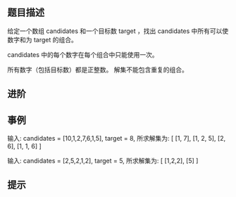 ## 题目描述
给定一个数组 candidates 和一个目标数 target ，找出 candidates 中所有可以使数字和为 target 的组合。

candidates 中的每个数字在每个组合中只能使用一次。

所有数字（包括目标数）都是正整数。
解集不能包含重复的组合。 
## 进阶

## 事例
输入: candidates = [10,1,2,7,6,1,5], target = 8,
所求解集为:
[
  [1, 7],
  [1, 2, 5],
  [2, 6],
  [1, 1, 6]
]


输入: candidates = [2,5,2,1,2], target = 5,
所求解集为:
[
  [1,2,2],
  [5]
]
## 提示
